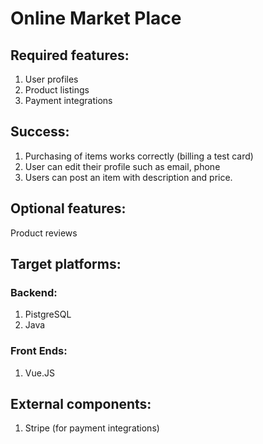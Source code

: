 # Online Market Place
## Required features:
1. User profiles
2. Product listings
3. Payment integrations

## Success:
1. Purchasing of items works correctly (billing a test card)
2. User can edit their profile such as email, phone
3. Users can post an item with description and price.

## Optional features:
Product reviews

## Target platforms:

### Backend:
1. PistgreSQL
2. Java

### Front Ends:
1. Vue.JS

## External components:
1. Stripe (for payment integrations)
